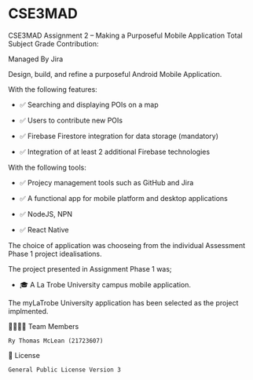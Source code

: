 # CSE3MAD
CSE3MAD Assignment 2 – Making a Purposeful Mobile Application Total Subject Grade Contribution:

Managed By Jira

Design, build, and refine a purposeful Android Mobile Application.

With the following features:

  - ✅ Searching and displaying POIs on a map

  - ✅ Users to contribute new POIs

  - ✅ Firebase Firestore integration for data storage (mandatory)

  - ✅ Integration of at least 2 additional Firebase technologies

With the following tools:

  - ✅ Projecy management tools such as GitHub and Jira

  - ✅ A functional app for mobile platform and desktop applications

  - ✅ NodeJS, NPN

  - ✅ React Native

The choice of application was chooseing from the individual Assessment Phase 1 project idealisations.

The project presented in Assignment Phase 1 was;

  - 🎓 A La Trobe University campus mobile application.

The myLaTrobe University application has been selected as the project implmented.

👨‍👩‍👧‍👦 Team Members

    Ry Thomas McLean (21723607)



📄 License

    General Public License Version 3
